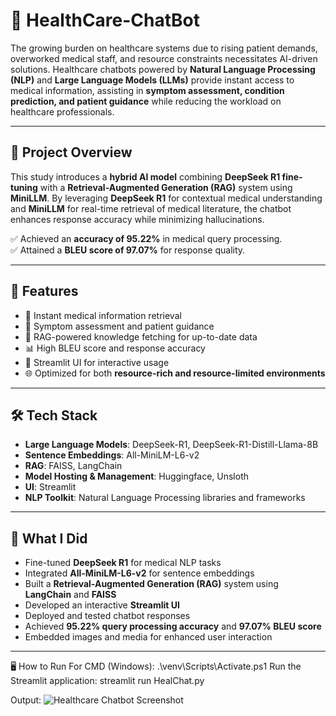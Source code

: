 # 📌 HealthCare-ChatBot  

The growing burden on healthcare systems due to rising patient demands, overworked medical staff, and resource constraints necessitates AI-driven solutions. Healthcare chatbots powered by **Natural Language Processing (NLP)** and **Large Language Models (LLMs)** provide instant access to medical information, assisting in **symptom assessment, condition prediction, and patient guidance** while reducing the workload on healthcare professionals.

---

## 🚀 Project Overview  

This study introduces a **hybrid AI model** combining **DeepSeek R1 fine-tuning** with a **Retrieval-Augmented Generation (RAG)** system using **MiniLLM**. By leveraging **DeepSeek R1** for contextual medical understanding and **MiniLLM** for real-time retrieval of medical literature, the chatbot enhances response accuracy while minimizing hallucinations.

✅ Achieved an **accuracy of 95.22%** in medical query processing.  
✅ Attained a **BLEU score of 97.07%** for response quality.

---

## 🎯 Features  

- 📖 Instant medical information retrieval  
- 🏥 Symptom assessment and patient guidance  
- 🧠 RAG-powered knowledge fetching for up-to-date data  
- 📊 High BLEU score and response accuracy  
- 📱 Streamlit UI for interactive usage  
- 🌐 Optimized for both **resource-rich and resource-limited environments**

---

## 🛠️ Tech Stack  

- **Large Language Models**: DeepSeek-R1, DeepSeek-R1-Distill-Llama-8B  
- **Sentence Embeddings**: All-MiniLM-L6-v2  
- **RAG**: FAISS, LangChain  
- **Model Hosting & Management**: Huggingface, Unsloth  
- **UI**: Streamlit  
- **NLP Toolkit**: Natural Language Processing libraries and frameworks  

---

## 📝 What I Did  

- Fine-tuned **DeepSeek R1** for medical NLP tasks  
- Integrated **All-MiniLM-L6-v2** for sentence embeddings  
- Built a **Retrieval-Augmented Generation (RAG)** system using **LangChain** and **FAISS**  
- Developed an interactive **Streamlit UI**  
- Deployed and tested chatbot responses  
- Achieved **95.22% query processing accuracy** and **97.07% BLEU score**  
- Embedded images and media for enhanced user interaction  

---

🖥️ How to Run
For CMD (Windows): .\venv\Scripts\Activate.ps1
Run the Streamlit application: streamlit run HealChat.py

Output:
![Healthcare Chatbot Screenshot](https://github.com/user-attachments/assets/d19b55c5-33b2-4722-8c9a-81d4fd94791e)



